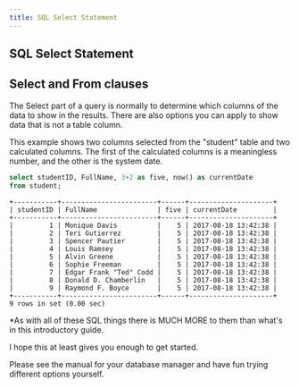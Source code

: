 ```yaml
---
title: SQL Select Statement
---
```


## SQL Select Statement

## Select and From clauses

The Select part of a query is normally to determine which columns of the data to show in the results. There are also options you can apply to show data that is not a table column.

This example shows two columns selected from the "student" table and two calculated columns. The first of the calculated columns is a meaningless number, and the other is the system date. 

```sql
select studentID, FullName, 3+2 as five, now() as currentDate
from student;
```

```text
+-----------+------------------------+------+---------------------+
| studentID | FullName               | five | currentDate         |
+-----------+------------------------+------+---------------------+
|         1 | Monique Davis          |    5 | 2017-08-18 13:42:38 |
|         2 | Teri Gutierrez         |    5 | 2017-08-18 13:42:38 |
|         3 | Spencer Pautier        |    5 | 2017-08-18 13:42:38 |
|         4 | Louis Ramsey           |    5 | 2017-08-18 13:42:38 |
|         5 | Alvin Greene           |    5 | 2017-08-18 13:42:38 |
|         6 | Sophie Freeman         |    5 | 2017-08-18 13:42:38 |
|         7 | Edgar Frank "Ted" Codd |    5 | 2017-08-18 13:42:38 |
|         8 | Donald D. Chamberlin   |    5 | 2017-08-18 13:42:38 |
|         9 | Raymond F. Boyce       |    5 | 2017-08-18 13:42:38 |
+-----------+------------------------+------+---------------------+
9 rows in set (0.00 sec)
```

*As with all of these SQL things there is MUCH MORE to them than what's in this introductory guide.  

I hope this at least gives you enough to get started.  

Please see the manual for your database manager and have fun trying different options yourself.
